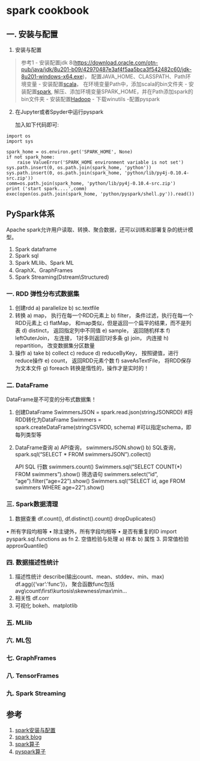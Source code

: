 # spark cookbook
## 一. 安装与配置

1. 安装与配置
  > 参考1
	- 安装配置jdk 8(https://download.oracle.com/otn-pub/java/jdk/8u201-b09/42970487e3af4f5aa5bca3f542482c60/jdk-8u201-windows-x64.exe)， 配置JAVA_HOME、CLASSPATH、Path环境变量
	- 安装配置[scala](https://downloads.lightbend.com/scala/2.11.8/scala-2.11.8.msi)， 在环境变量Path中，添加scala的bin文件夹
	- 安装配置[spark](http://mirror.bit.edu.cn/apache/spark/spark-2.3.2/spark-2.3.2-bin-hadoop2.7.tgz), 解压、添加环境变量SPARK_HOME，并在Path添加spark的bin文件夹
	- 安装配置[Hadoop](https://github.com/steveloughran/winutils/tree/master/hadoop-2.7.1)
	- 下载winutils
	-配置pyspark

2. 在Jupyter或者Spyder中运行pyspark
	
	加入如下代码即可:	
	
```
import os
import sys

spark_home = os.environ.get('SPARK_HOME', None)
if not spark_home:
    raise ValueError('SPARK_HOME environment variable is not set')
sys.path.insert(0, os.path.join(spark_home, 'python'))
sys.path.insert(0, os.path.join(spark_home, 'python/lib/py4j-0.10.4-src.zip'))
comm=os.path.join(spark_home, 'python/lib/py4j-0.10.4-src.zip')
print ('start spark....',comm)
exec(open(os.path.join(spark_home, 'python/pyspark/shell.py')).read())
```

## PySpark体系

Apache spark允许用户读取、转换、聚合数据，还可以训练和部署复杂的统计模型。
1.	Spark dataframe
2.	Spark sql
3.	Spark MLlib、Spark ML
4.	GraphX、GraphFrames
5.	Spark Streaming(Dstream\Structured)


### 一.	RDD 弹性分布式数据集
1.	创建rdd
a)	parallelize
b)	sc.textfile
2.	转换
a)	map， 执行在每一个RDD元素上
b)	filter， 条件过滤，执行在每一个RDD元素上
c)	flatMap， 和map类似，但是返回一个扁平的结果，而不是列表
d)	distinct， 返回指定列中不同值
e)	sample， 返回随机样本
f)	leftOuterJoin， 左连接， 1对多则返回1对多条
g)	join， 内连接
h)	repartition， 改变数据集分区数量
3.	操作
a)	take
b)	collect
c)	reduce
d)	reduceByKey， 按照键值，进行reduce操作
e)	count， 返回RDD元素个数
f)	saveAsTextFile， 将RDD保存为文本文件
g)	foreach
转换是惰性的，操作才是实时的！

### 二.	DataFrame

DataFrame是不可变的分布式数据集！

1.	创建DataFrame
SwimmersJSON = spark.read.json(stringJSONRDD) #将RDD转化为DataFrame
Swimmers = spark.createDataFrame(stringCSVRDD, schema) #可以指定schema，即每列类型等
2.	DataFrame查询
a)	API查询， swimmersJSON.show()
b)	SQL查询， spark.sql(“SELECT * FROM swimmersJSON”).collect()
 

	API	SQL
行数	swimmers.count()	Swimmers.sql(“SELECT COUNT(*) FROM swimmers”).show()
筛选语句	swimmers.select(“id”, “age”).filter(“age=22”).show()
	Swimmers.sql(“SELECT id, age FROM swimmers WHERE age=22”).show()


### 三.	Spark数据清理
1.	数据查重
df.count(), df.distinct().count()
dropDuplicates()

• 所有字段均相等
• 除主键外，所有字段均相等
• 是否有重复的ID import pyspark.sql.functions as fn
2.	空值检验与处理
a)	样本
b)	属性
3.	异常值检验
approxQuantile()

### 四.	数据描述性统计
1.	描述性统计
describe(输出count、mean、stddev、min、max)
df.agg({‘var’:’func’})， 聚合函数func包括avg\count\first\kurtosis\skewness\max\min…
2.	相关性
df.corr
3.	可视化
bokeh、matplotlib

### 五.	MLlib
### 六.	ML包
### 七.	GraphFrames
### 八.	TensorFrames
### 九.	Spark Streaming

## 参考
1. [spark安装与配置](https://www.cnblogs.com/momogua/p/9285930.html)
2. [spark blog](http://www.cnblogs.com/shishanyuan/p/4699644.html) 
3. [spark算子](http://lxw1234.com/archives/2015/07/363.htm)
4. [pyspark算子](https://blog.csdn.net/kittyzc/article/details/81739008)
